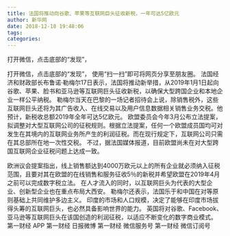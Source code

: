```yaml
---
title: 法国将推动向谷歌、苹果等互联网巨头征收新税，一年可达5亿欧元
author: 新华网
date: 2018-12-18 19:48:06
tags: 
categories: 
---
```

打开微信，点击底部的“发现”，
<!-- more -->
打开微信，点击底部的“发现”，
使用“扫一扫”即可将网页分享至朋友圈。
法国经济和财政部长布鲁诺·勒梅尔17日表示，法国将推动新举措，从2019年1月1日起向谷歌、苹果、脸书和亚马逊等互联网巨头征收新税，以确保大型跨国企业和本地企业一样公平纳税。
勒梅尔当天在巴黎的一场记者招待会上说，除销售税外，这些互联网巨头还将为其广告收入、在线交易以及用户信息数据相关销售业务交税。他预计，新税收总额2019年全年可达5亿欧元。
欧盟委员会今年3月公布立法提案，拟调整对大型互联网公司的征税规则。根据立法提案，任何一个欧盟成员国均可对发生在其境内的互联网业务所产生的利润征税。而在现行规定下，互联网公司只需在其总部所在地一次性交税。
不过，据法国媒体报道，目前欧盟尚未在对大型跨国互联网企业征税问题上达成一致。
 
 
欧洲议会提案指出，线上销售额达到4000万欧元以上的所有企业就必须纳入征税范围，且要对其在欧盟的在线销售和服务征收5％的新税并希望欧盟在2019年4月之前可以完成数字税立法。
在人才流入的同时，以互联网巨头为代表的大型企业、创新型企业也在重点布局大西安。
勒梅尔还表示，法国乐于和中国在对等原则基础上共同维护多边主义。
印度的市场和人口规模，决定了能够在印度市场拔得头筹的互联网巨头，也必然具备影响世界的能力。
英国将对谷歌、Facebook、亚马逊等互联网巨头在该国创造的利润征税，以适应不断变化的数字商业模式。
第一财经
APP
第一财经
日报微博
第一财经
微信服务号
第一财经
微信订阅号
